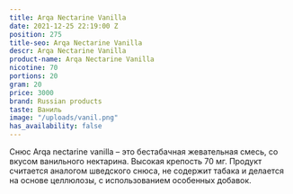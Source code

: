 ```yaml
---
title: Arqa Nectarine Vanilla
date: 2021-12-25 22:19:00 Z
position: 275
title-seo: Arqa Nectarine Vanilla
descr: Arqa Nectarine Vanilla
product-name: Arqa Nectarine Vanilla
nicotine: 70
portions: 20
gram: 20
price: 3000
brand: Russian products
taste: Ваниль
image: "/uploads/vanil.png"
has_availability: false
---
```


Снюс Arqa nectarine vanilla – это бестабачная жевательная смесь, со вкусом ванильного нектарина. Высокая крепость 70 мг. Продукт считается аналогом шведского снюса, не содержит табака и делается на основе целлюлозы, с использованием особенных добавок.
